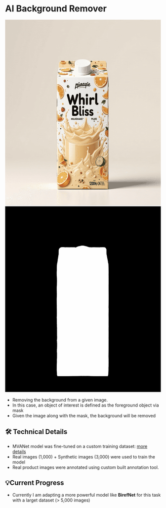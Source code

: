 # AI Background Remover

<div align="center">
    <div display="flex-container">
        <picture>
            <img alt="Product Item" height="600px" src="https://github.com/VimukthiRandika1997/Background-Remover/blob/main/assets/0b0bd753-3094-4d4d-a888-8125acebfca9.png">
        </picture>
        <picture>
            <img alt="Product Item" height="600px" src="https://github.com/VimukthiRandika1997/Background-Remover/blob/main/assets/0b0bd753-3094-4d4d-a888-8125acebfca9_mask.png">
        </picture>
    </div>
</div>

- Removing the background from a given image. 
- In this case, an object of interest is defined as the foreground object via mask
- Given the image along with the mask, the background will be removed

## 🛠️ Technical Details

- MVANet model was fine-tuned on a custom training dataset: [more details](https://github.com/VimukthiRandika1997/Background-Remover.git)
- Real images (1,000) + Synthetic images (3,000) were used to train the model
- Real product images were annotated using custom built annotation tool.

## 💡Current Progress

- Currently I am adapting a more powerful model like **BirefNet** for this task with a larget dataset (> 5,000 images) 